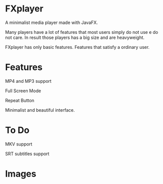 # FXplayer

A minimalist media player made with JavaFX.

Many players have a lot of features that most users simply do not use e do not care.
In result those players has a big size and are heavyweight.

FXplayer has only basic features. Features that satisfy a ordinary user.

# Features

MP4 and MP3 support

Full Screen Mode

Repeat Button

Minimalist and beautiful interface.

# To Do

MKV support

SRT subtitles support

# Images
